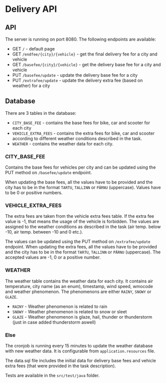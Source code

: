 # Delivery API

## API

The server is running on port 8080. The following endpoints are available:

* GET `/` - default page
* GET `/endfee/{city}/{vehicle}` - get the final delivery fee for a city and vehicle
* GET `/basefee/{city}/{vehicle}` - get the delivery base fee for a city and vehicle
* PUT `/basefee/update` - update the delivery base fee for a city
* PUT `/extrafee/update` - update the delivery extra fee (based on weather) for a city

## Database

There are 3 tables in the database:
* `CITY_BASE_FEE` - contains the base fees for bike, car and scooter for each city
* `VEHICLE_EXTRA_FEES` - contains the extra fees for bike, car and scooter according to different weather conditions described in the task.
* `WEATHER` - contains the weather data for each city.


### CITY_BASE_FEE

Contains the base fees for vehicles per city and can be updated using the PUT method on `/basefee/update` endpoint. 

When updating the base fees, all the values have to be provided and the city has to be
in the format `TARTU`, `TALLINN` or `PÄRNU` (uppercase). Values have to be 0 or positive numbers.

### VEHICLE_EXTRA_FEES

The extra fees are taken from the vehicle extra fees table. If the extra fee value is -1, that means the usage of the vehicle is forbidden.
The values are assigned to the weather conditions as described in the task (air temp. below -10, air temp. between -10 and 0 etc.).

The values can be updated using the PUT method on `/extrafee/update` endpoint.
When updating the extra fees, all the values have to be provided and the city has to be
in the format `TARTU`, `TALLINN` or `PÄRNU` (uppercase).
The accepted values are -1, 0 or a positive number.

### WEATHER
The weather table contains the weather data for each city. It contains air temperature, city name (as an enum), timestamp, wind speed, wmocode and weather phenomenon. The phenomenons are either `RAINY`, `SNOWY` or `GLAZE`.
* `RAINY` - Weather phenomenon is related to rain
* `SNOWY` - Weather phenomenon is related to snow or sleet
* `GLAZE` - Weather phenomenon is glaze, hail, thunder or thunderstorm (just in case added thunderstorm aswell)

### Else

The cronjob is running every 15 minutes to update the weather database with new weather data. It is configurable from `application.resources` file.

The data.sql file includes the initial data for delivery base fees and vehicle extra fees (that were provided in the task description).

Tests are available in the `src/test/java` folder.

